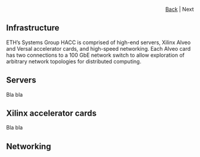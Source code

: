 <div id="readme" class="Box-body readme blob js-code-block-container">
<article class="markdown-body entry-content p-3 p-md-6" itemprop="text">
<p align="right">
<a href="https://github.com/fpgasystems/hacc">Back</a> | Next
</p>

# Infrastructure
ETH’s Systems Group HACC is comprised of high-​end servers, Xilinx Alveo and Versal accelerator cards, and high-​speed networking. Each Alveo card has two connections to a 100 GbE network switch to allow exploration of arbitrary network topologies for distributed computing.

## Servers
Bla bla

## Xilinx accelerator cards
Bla bla

## Networking